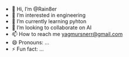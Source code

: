 - 👋 Hi, I’m @Rain8er
- 👀 I’m interested in engineering
- 🌱 I’m currently learning pyhton
- 💞️ I’m looking to collaborate on AI
- 📫 How to reach me yagmursnerr@gmail.com
- 😄 Pronouns: ...
- ⚡ Fun fact: ...

<!---
Rain8er/Rain8er is a ✨ special ✨ repository because its `README.md` (this file) appears on your GitHub profile.
You can click the Preview link to take a look at your changes.
--->
